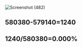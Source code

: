![Screenshot (482)](https://user-images.githubusercontent.com/89120960/205313441-670afd91-c93f-4481-a961-34a4d1372f65.png)
<h2>580380-579140=1240</h2>
<h2>1240/580380=0.000%</h2>
